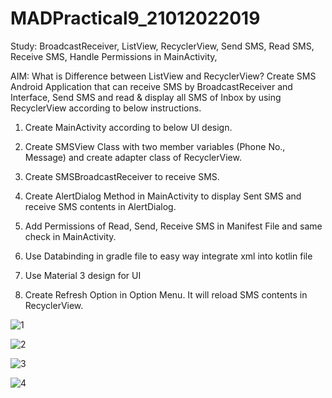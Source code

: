 # MADPractical9_21012022019

Study: BroadcastReceiver, ListView, RecyclerView, Send SMS, Read SMS, Receive SMS, Handle Permissions in MainActivity, 

AIM: What is Difference between ListView and RecyclerView? Create SMS Android Application that can receive SMS by BroadcastReceiver and Interface, Send SMS and read & display all SMS of Inbox by using RecyclerView according to below instructions.

1. Create MainActivity according to below UI design.

2. Create SMSView Class with two member variables (Phone No., Message) and create adapter class of RecyclerView.

3. Create SMSBroadcastReceiver to receive SMS.

4. Create AlertDialog Method in MainActivity to display Sent SMS and receive SMS contents in AlertDialog.

5. Add Permissions of Read, Send, Receive SMS in Manifest File and same check in MainActivity.

6. Use Databinding in gradle file to easy way integrate xml into kotlin file

7. Use Material 3 design for UI

8. Create Refresh Option in Option Menu. It will reload SMS contents in RecyclerView.

![1](https://user-images.githubusercontent.com/110646988/197452250-f571b34c-afd2-4aeb-8731-dfb1ed89bedd.jpg)


![2](https://user-images.githubusercontent.com/110646988/197452262-baa1c0ad-fe4b-4664-9e76-1f42224f4009.jpg)


![3](https://user-images.githubusercontent.com/110646988/197452287-9ef46e67-af23-455c-87fb-b45ba063a46f.jpg)


![4](https://user-images.githubusercontent.com/110646988/197452292-f74b20b3-faae-4e4c-8f5e-43fd1eb3b7dc.jpg)
